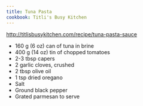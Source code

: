 ```yaml
---
title: Tuna Pasta
cookbook: Titli's Busy Kitchen
---
```

http://titlisbusykitchen.com/recipe/tuna-pasta-sauce

* 160 g (6 oz) can of tuna in brine
* 400 g (14 oz) tin of chopped tomatoes
* 2-3 tbsp capers
* 2 garlic cloves, crushed
* 2 tbsp olive oil
* 1 tsp dried oregano
* Salt
* Ground black pepper
* Grated parmesan to serve

